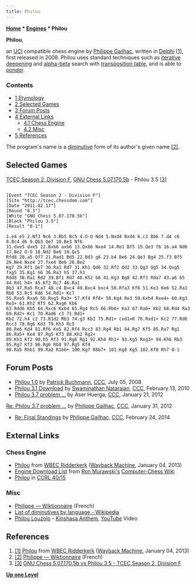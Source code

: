```yaml
---
title: Philou
---
```

**[Home](Home "Home") \* [Engines](Engines "Engines") \* Philou**


**Philou**,  

an [UCI](UCI "UCI") compatible chess engine by [Philippe Gailhac](Philippe_Gailhac "Philippe Gailhac"), written in [Delphi](Delphi "Delphi") <a id="cite-note-1" href="#cite-ref-1">[1]</a>, first released in 2008.
Philou uses standard techniques such as [iterative deepening](Iterative_Deepening "Iterative Deepening") and [alpha-beta](Alpha-Beta "Alpha-Beta") search with [transposition table](Transposition_Table "Transposition Table"), and is able to [ponder](Pondering "Pondering").



### Contents


* [1 Etymology](#etymology)
* [2 Selected Games](#selected-games)
* [3 Forum Posts](#forum-posts)
* [4 External Links](#external-links)
	+ [4.1 Chess Engine](#chess-engine)
	+ [4.2 Misc](#misc)
* [5 References](#references)






The program's name is a [diminutive](https://en.wikipedia.org/wiki/Diminutive) form of its author's given name <a id="cite-note-2" href="#cite-ref-2">[2]</a>.



## Selected Games


[TCEC Season 2, Division F](TCEC_Season_2#Division_F "TCEC Season 2"), [GNU Chess 5.07.170.5b](GNU_Chess "GNU Chess") - Philou 3.5 <a id="cite-note-3" href="#cite-ref-3">[3]</a>




```

[Event "TCEC Season 2 - Division F"]
[Site "http://tcec.chessdom.com"]
[Date "2011.02.17"]
[Round "8.3"]
[White "GNU Chess 5.07.170.5b"]
[Black "Philou 3.5"]
[Result "0-1"]

1.e4 e5 2.Nf3 Nc6 3.Bb5 Bc5 4.O-O Nd4 5.Nxd4 Bxd4 6.c3 Bb6 7.d4 c6 8.Bc4 d6 9.Qb3 Qe7 10.Be3 Nf6 
11.dxe5 dxe5 12.Bxb6 axb6 13.Qxb6 Nxe4 14.Re1 Bf5 15.Qe3 f6 16.a4 Nd6 17.Be2 O-O 18.Nd2 Be6 19.Qc5 
Rfd8 20.a5 Qf7 21.Rad1 Bd5 22.Bd3 g6 23.b4 Be6 24.Qe3 Bg4 25.f3 Bf5 26.Ne4 Nxe4 27.fxe4 Be6 28.Be2 
Kg7 29.Rf1 Qe7 30.Ra1 Rd7 31.Kh1 Qd6 32.Rf2 Qd2 33.Qg3 Qg5 34.Qxg5 fxg5 35.Kg1 h6 36.Ra3 h5 37.h3 
Rdd8 38.Ra1 Rd2 39.Bf1 Rd7 40.Kh2 b6 41.Kg3 Bg8 42.Rf3 Rda7 43.a6 b5 44.Rd1 h4+ 45.Kf2 Rc7 46.Ra1 
Bb3 47.Ra5 Rca7 48.c4 Bxc4 49.Bxc4 bxc4 50.Rfa3 Kf6 51.Ke3 Ke6 52.Ra1 Rb8 53.Rc5 Kd6 54.Rd1+ Kc7 
55.Rxe5 Rxa6 56.Rxg5 Ra3+ 57.Kf4 Rf8+ 58.Kg4 Re3 59.Kxh4 Rxe4+ 60.Kg3 Re3+ 61.Kh2 Rf5 62.Rxg6 Kb6 
63.Rdd6 Kb5 64.Rxc6 Kxb4 65.Rg4 Rc5 66.Rb6+ Ka3 67.Ra6+ Kb2 68.Rd4 Ra3 69.Rd2+ Kc1 70.Rad6 c3 71.Rd1+
Kb2 72.h4 c2 73.R1d2 Rb3 74.g3 Kb1 75.Rd1+ cxd1=R 76.Rxd1+ Kc2 77.Rd6 Rcc3 78.Rg6 Kd3 79.Kh3 Rc5 
80.Re6 Kd4 81.Rf6 Ke5 82.Rf4 Rcc3 83.Rg4 Rb1 84.Rg7 Kf5 85.Ra7 Rg1 86.Ra5+ Ke4 87.Rg5 Kf3 88.Kh2 Rg2+ 
89.Kh3 Kf2 90.h5 Rf3 91.Rg6 Rg1 92.Kh4 Rh1+ 93.Kg5 Rxg3+ 94.Kh6 Rb3 95.Rg7 Kf3 96.Rg6 Rb8 97.Rg5 Kf4 
98.Ra5 Rhb1 99.Ra2 R1b6+ 100.Kg7 R8b7+ 101.Kg8 Kg5 102.Kf8 Rh7 0-1

```

## Forum Posts


* [Philou 1.0](http://www.talkchess.com/forum3/viewtopic.php?f=2&t=22152) by [Patrick Buchmann](Patrick_Buchmann "Patrick Buchmann"), [CCC](CCC "CCC"), July 05, 2008
* [Philou 3.1 Download](http://www.talkchess.com/forum3/viewtopic.php?f=2&t=32582) by [Swaminathan Natarajan](Swaminathan_Natarajan "Swaminathan Natarajan"), [CCC](CCC "CCC"), February 13, 2010
* [Philou 3.7 problem ...](http://www.talkchess.com/forum3/viewtopic.php?f=2&t=42099) by Aser Huerga, [CCC](CCC "CCC"), January 21, 2012


 [Re: Philou 3.7 problem ...](http://www.talkchess.com/forum3/viewtopic.php?f=2&t=42099&start=9) by [Philippe Gailhac](Philippe_Gailhac "Philippe Gailhac"), [CCC](CCC "CCC"), January 31, 2012
* [Re: Final Standings](http://www.talkchess.com/forum3/viewtopic.php?f=6&t=51199&start=12) by [Philippe Gailhac](Philippe_Gailhac "Philippe Gailhac"), [CCC](CCC "CCC"), February 24, 2014


## External Links


### Chess Engine


* [Philou](https://web.archive.org/web/20130104213410/http://wbec-ridderkerk.nl:80/html/details1/Philou.html) from [WBEC Ridderkerk](WBEC "WBEC") ([Wayback Machine](https://en.wikipedia.org/wiki/Wayback_Machine), January 04, 2013)
* [Engine Download List](http://www.computer-chess.org/doku.php?id=computer_chess:wiki:download:engine_download_list) from [Ron Murawski's](Ron_Murawski "Ron Murawski") [Computer-Chess Wiki](http://computer-chess.org/doku.php?id=home)
* [Philou](https://ccrl.chessdom.com/ccrl/4040/cgi/compare_engines.cgi?family=Philou&print=Rating+list&print=Results+table&print=LOS+table&print=Ponder+hit+table&print=Eval+difference+table&print=Comopp+gamenum+table&print=Overlap+table&print=Score+with+common+opponents) in [CCRL 40/15](CCRL "CCRL")


### Misc


* [Philippe — Wiktionnaire](https://fr.wiktionary.org/wiki/Philippe) (French)
* [List of diminutives by language - Wikipedia](https://en.wikipedia.org/wiki/List_of_diminutives_by_language#French)
* [Philou Louzolo](https://www.meanwhile.nl/artist/philou-louzolo/) - [Kinshasa Anthem](https://lumberjacksinhell.bandcamp.com/track/kinshasa-anthem), [YouTube](https://en.wikipedia.org/wiki/YouTube) Video


 
## References


1. <a id="cite-ref-1" href="#cite-note-1">[1]</a> [Philou](https://web.archive.org/web/20130104213410/http://wbec-ridderkerk.nl:80/html/details1/Philou.html) from [WBEC Ridderkerk](WBEC "WBEC") ([Wayback Machine](https://en.wikipedia.org/wiki/Wayback_Machine), January 04, 2013)
2. <a id="cite-ref-2" href="#cite-note-2">[2]</a> [Philippe — Wiktionnaire](https://fr.wiktionary.org/wiki/Philippe) (French)
3. <a id="cite-ref-3" href="#cite-note-3">[3]</a> [GNU Chess 5.07.170.5b vs Philou 3.5 - TCEC Season 2, Division F](https://tcec-chess.com/#div=f&game=24&season=2)

**[Up one Level](Engines "Engines")**







 

